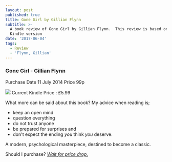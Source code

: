 ```yaml
---
layout: post
published: true
title: Gone Girl by Gillian Flynn
subtitle: >-
  A book review of Gone Girl by Gillian Flynn.  This review is based on the
  Kindle version
date: '2017-06-04'
tags:
  - Review
  - 'Flynn, Gillian'
---
```

### Gone Girl - Gillian Flynn

Purchase Date 11 July 2014 Price 99p

<a href="https://www.amazon.co.uk/dp/B007ZXK08C/ref=as_li_ss_il?_encoding=UTF8&btkr=1&linkCode=li2&tag=jodenopublis-21&linkId=99104dec81da5c587fea3bf104e2f29b" target="_blank"><img border="0" src="//ws-eu.amazon-adsystem.com/widgets/q?_encoding=UTF8&ASIN=B007ZXK08C&Format=_SL160_&ID=AsinImage&MarketPlace=GB&ServiceVersion=20070822&WS=1&tag=jodenopublis-21" ></a> Current Kindle Price : £5.99

What more can be said about this book?  My advice when reading is;
* keep an open mind
* question everything
* do not trust anyone
* be prepared for surprises and 
* don't expect the ending *you* think *you* deserve.

A modern, psychological masterpiece, destined to become a classic.

Should I purchase? *[Wait for price drop.](https://www.ereaderiq.com/)*
